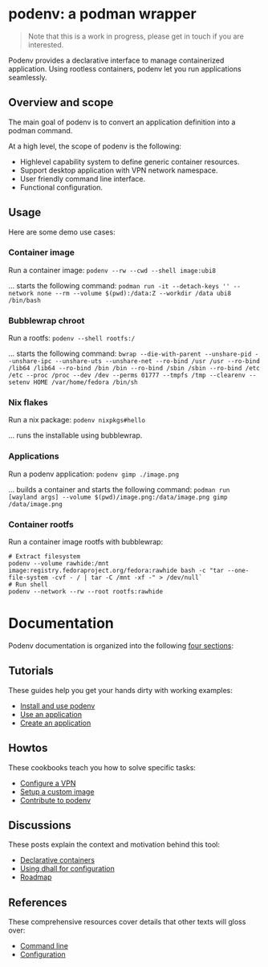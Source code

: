 # podenv: a podman wrapper

> Note that this is a work in progress, please get in touch if you are interested.

Podenv provides a declarative interface to manage containerized application.
Using rootless containers, podenv let you run applications seamlessly.

## Overview and scope

The main goal of podenv is to convert an application definition into a podman command.

At a high level, the scope of podenv is the following:

* Highlevel capability system to define generic container resources.
* Support desktop application with VPN network namespace.
* User friendly command line interface.
* Functional configuration.

## Usage

Here are some demo use cases:

### Container image

Run a container image: `podenv --rw --cwd --shell image:ubi8`

… starts the following command: `podman run -it --detach-keys '' --network none --rm --volume $(pwd):/data:Z --workdir /data ubi8 /bin/bash`

### Bubblewrap chroot

Run a rootfs: `podenv --shell rootfs:/`

… starts the following command: `bwrap --die-with-parent --unshare-pid --unshare-ipc --unshare-uts --unshare-net --ro-bind /usr /usr --ro-bind /lib64 /lib64 --ro-bind /bin /bin --ro-bind /sbin /sbin --ro-bind /etc /etc --proc /proc --dev /dev --perms 01777 --tmpfs /tmp --clearenv --setenv HOME /var/home/fedora /bin/sh`

### Nix flakes

Run a nix package: `podenv nixpkgs#hello`

… runs the installable using bubblewrap.

### Applications

Run a podenv application: `podenv gimp ./image.png`

… builds a container and starts the following command: `podman run [wayland args] --volume $(pwd)/image.png:/data/image.png gimp /data/image.png`

### Container rootfs

Run a container image rootfs with bubblewrap:

```
# Extract filesystem
podenv --volume rawhide:/mnt  image:registry.fedoraproject.org/fedora:rawhide bash -c "tar --one-file-system -cvf - / | tar -C /mnt -xf -" > /dev/null`
# Run shell
podenv --network --rw --root rootfs:rawhide
```

# Documentation

Podenv documentation is organized into the following [four sections][documentation]:

[documentation]: https://www.divio.com/en/blog/documentation/

## Tutorials

These guides help you get your hands dirty with working examples:

* [Install and use podenv](./docs/tutorials/install.md)
* [Use an application](./docs/tutorials/use.md)
* [Create an application](./docs/tutorials/create.md)

## Howtos

These cookbooks teach you how to solve specific tasks:

* [Configure a VPN](./docs/howtos/vpn.md)
* [Setup a custom image](./docs/howtos/image.md)
* [Contribute to podenv](./docs/howtos/contribute.md)

## Discussions

These posts explain the context and motivation behind this tool:

* [Declarative containers](./docs/discussions/declarative-containers.md)
* [Using dhall for configuration](./docs/discussions/dhall-configuration.md)
* [Roadmap](./docs/discussions/roadmap.md)

## References

These comprehensive resources cover details that other texts will gloss over:

* [Command line](./docs/references/command-line.md)
* [Configuration](./docs/references/configuration.md)
